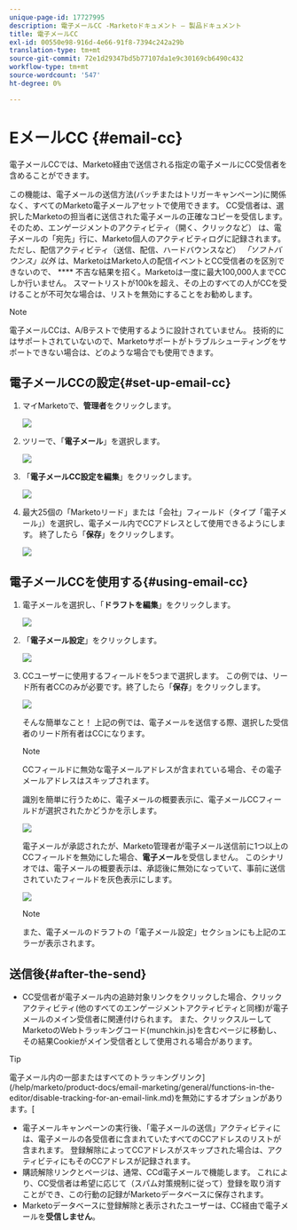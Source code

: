 ```yaml
---
unique-page-id: 17727995
description: 電子メールCC -Marketoドキュメント — 製品ドキュメント
title: 電子メールCC
exl-id: 00550e98-916d-4e66-91f8-7394c242a29b
translation-type: tm+mt
source-git-commit: 72e1d29347bd5b77107da1e9c30169cb6490c432
workflow-type: tm+mt
source-wordcount: '547'
ht-degree: 0%

---
```


# EメールCC {#email-cc}

電子メールCCでは、Marketo経由で送信される指定の電子メールにCC受信者を含めることができます。

この機能は、電子メールの送信方法(バッチまたはトリガーキャンペーン)に関係なく、すべてのMarketo電子メールアセットで使用できます。 CC受信者は、選択したMarketoの担当者に送信された電子メールの正確なコピーを受信します。 そのため、エンゲージメントのアクティビティ（開く、クリックなど） は、電子メールの「宛先」行に、Marketo個人のアクティビティログに記録されます。 ただし、配信アクティビティ（送信、配信、ハードバウンスなど） _「ソフトバウンス」以外_ は、MarketoはMarketo人の配信イベントとCC受信者のを区別できないので、 **** 不吉な結果を招く。Marketoは一度に最大100,000人までCCしか行いません。 スマートリストが100kを超え、その上のすべての人がCCを受けることが不可欠な場合は、リストを無効にすることをお勧めします。

>[!NOTE]
>
>電子メールCCは、A/Bテストで使用するように設計されていません。 技術的にはサポートされていないので、Marketoサポートがトラブルシューティングをサポートできない場合は、どのような場合でも使用できます。

## 電子メールCCの設定{#set-up-email-cc}

1. マイMarketoで、**管理者**&#x200B;をクリックします。

   ![](assets/one.png)

1. ツリーで、「**電子メール**」を選択します。

   ![](assets/two.png)

1. 「**電子メールCC設定を編集**」をクリックします。

   ![](assets/three.png)

1. 最大25個の「Marketoリード」または「会社」フィールド（タイプ「電子メール」）を選択し、電子メール内でCCアドレスとして使用できるようにします。 終了したら「**保存**」をクリックします。

   ![](assets/four.png)

## 電子メールCCを使用する{#using-email-cc}

1. 電子メールを選択し、「**ドラフトを編集**」をクリックします。

   ![](assets/five.png)

1. 「**電子メール設定**」をクリックします。

   ![](assets/six.png)

1. CCユーザーに使用するフィールドを5つまで選択します。 この例では、リード所有者CCのみが必要です。終了したら「**保存**」をクリックします。

   ![](assets/seven.png)

   そんな簡単なこと！ 上記の例では、電子メールを送信する際、選択した受信者のリード所有者はCCになります。

   >[!NOTE]
   >
   >CCフィールドに無効な電子メールアドレスが含まれている場合、その電子メールアドレスはスキップされます。

   識別を簡単に行うために、電子メールの概要表示に、電子メールCCフィールドが選択されたかどうかを示します。

   ![](assets/eight.png)

   電子メールが承認されたが、Marketo管理者が電子メール送信前に1つ以上のCCフィールドを無効にした場合、**電子メール**&#x200B;を受信しません。 このシナリオでは、電子メールの概要表示は、承認後に無効になっていて、事前に送信されていたフィールドを灰色表示にします。

   ![](assets/removal.png)

   >[!NOTE]
   >
   >また、電子メールのドラフトの「電子メール設定」セクションにも上記のエラーが表示されます。

## 送信後{#after-the-send}

* CC受信者が電子メール内の追跡対象リンクをクリックした場合、クリックアクティビティ(他のすべてのエンゲージメントアクティビティと同様)が電子メールのメイン受信者に関連付けられます。 また、クリックスルーしてMarketoのWebトラッキングコード(munchkin.js)を含むページに移動し、その結果Cookieがメイン受信者として使用される場合があります。

>[!TIP]
>
>電子メール内の一部またはすべてのトラッキングリンク](/help/marketo/product-docs/email-marketing/general/functions-in-the-editor/disable-tracking-for-an-email-link.md)を無効にするオプションがあります。[

* 電子メールキャンペーンの実行後、「電子メールの送信」アクティビティには、電子メールの各受信者に含まれていたすべてのCCアドレスのリストが含まれます。 登録解除によってCCアドレスがスキップされた場合は、アクティビティにもそのCCアドレスが記録されます。
* 購読解除リンクとページは、通常、CCd電子メールで機能します。 これにより、CC受信者は希望に応じて（スパム対策規制に従って）登録を取り消すことができ、この行動の記録がMarketoデータベースに保存されます。
* Marketoデータベースに登録解除と表示されたユーザーは、CC経由で電子メールを&#x200B;**受信しません**。
